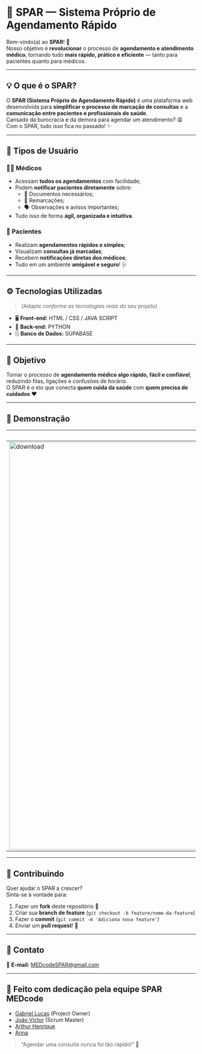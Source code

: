 # 🏥 SPAR — **Sistema Próprio de Agendamento Rápido**

Bem-vindo(a) ao **SPAR**! 🚀  
Nosso objetivo é **revolucionar** o processo de **agendamento e atendimento médico**, tornando tudo **mais rápido, prático e eficiente** — tanto para pacientes quanto para médicos.

---

## 💡 O que é o SPAR?

O **SPAR (Sistema Próprio de Agendamento Rápido)** é uma plataforma web desenvolvida para **simplificar o processo de marcação de consultas** e a **comunicação entre pacientes e profissionais de saúde**.  
Cansado da burocracia e da demora para agendar um atendimento? 😩  
Com o SPAR, tudo isso fica no passado! ✨  

---

## 👥 Tipos de Usuário

### 🧑‍⚕️ Médicos
- Acessam **todos os agendamentos** com facilidade;
- Podem **notificar pacientes diretamente** sobre:
  - 📄 Documentos necessários;
  - 🔁 Remarcações;
  - 🗣️ Observações e avisos importantes;
- Tudo isso de forma **ágil, organizada e intuitiva**.

### 🧍 Pacientes
- Realizam **agendamentos rápidos e simples**;
- Visualizam **consultas já marcadas**;
- Recebem **notificações diretas dos médicos**;
- Tudo em um ambiente **amigável e seguro**! 🩺

---

## ⚙️ Tecnologias Utilizadas
> *(Adapte conforme as tecnologias reais do seu projeto)*

- 🖥️ **Front-end:** HTML / CSS / JAVA SCRIPT
- 🧠 **Back-end:** PYTHON  
- 🗄️ **Banco de Dados:** SUPABASE  

---

## 🚀 Objetivo

Tornar o processo de **agendamento médico algo rápido, fácil e confiável**, reduzindo filas, ligações e confusões de horário.  
O SPAR é o elo que conecta **quem cuida da saúde** com **quem precisa de cuidados** ❤️  

---

## 📸 Demonstração

| Tela de Login | Painel do Paciente | Painel do Médico |
|---------------|-------------------|------------------|
| <img width="1920" height="1080" alt="download" src="https://github.com/user-attachments/assets/47134288-a23b-4085-a2ad-f4a9bd6f9012" /> | EM DESENVOLVIMENTO | EM DESENVOLVIMENTO |

---

## 🧩 Contribuindo

Quer ajudar o SPAR a crescer?  
Sinta-se à vontade para:
1. Fazer um **fork** deste repositório 🍴  
2. Criar sua **branch de feature** (`git checkout -b feature/nome-da-feature`)  
3. Fazer o **commit** (`git commit -m 'Adiciona nova feature'`)  
4. Enviar um **pull request**! 💙  

---

## 💬 Contato

📧 **E-mail:** MEDcodeSPAR@gmail.com

---

## 🩵 Feito com dedicação pela equipe **SPAR MEDcode**
- <a href="https://github.com/LoucuraGames">Gabriel Lucas</a> (Project Owner)
- <a href="https://github.com/vitorjoao1210">João Victor</a> (Scrum Master)
- <a href="https://github.com/Atr24o">Arthur Henrique</a>
- <a href="https://https://github.com/ellieminhamulher">Anna</a>
> “Agendar uma consulta nunca foi tão rápido!” 💫
